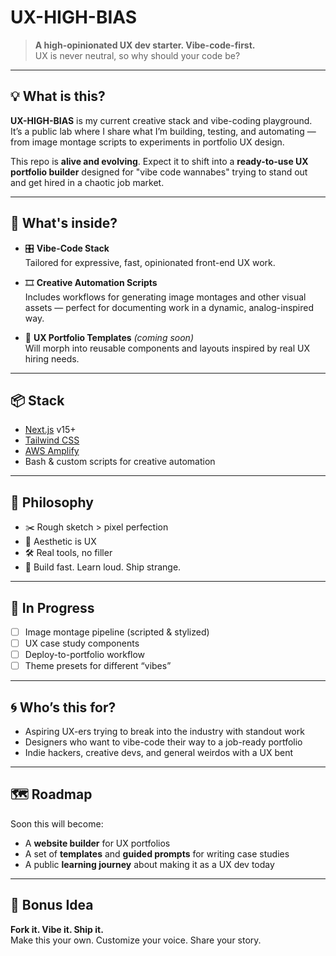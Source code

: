 # UX-HIGH-BIAS

> **A high-opinionated UX dev starter. Vibe-code-first.**  
> UX is never neutral, so why should your code be?

---

## 💡 What is this?

**UX-HIGH-BIAS** is my current creative stack and vibe-coding playground. It’s a public lab where I share what I’m building, testing, and automating — from image montage scripts to experiments in portfolio UX design.

This repo is **alive and evolving**. Expect it to shift into a **ready-to-use UX portfolio builder** designed for "vibe code wannabes" trying to stand out and get hired in a chaotic job market.

---

## 🧪 What's inside?

- 🎛️ **Vibe-Code Stack**  
  Tailored for expressive, fast, opinionated front-end UX work.

- 🎞️ **Creative Automation Scripts**  
  Includes workflows for generating image montages and other visual assets — perfect for documenting work in a dynamic, analog-inspired way.

- 🧰 **UX Portfolio Templates** *(coming soon)*  
  Will morph into reusable components and layouts inspired by real UX hiring needs.

---

## 📦 Stack

- [Next.js](https://nextjs.org/) v15+
- [Tailwind CSS](https://tailwindcss.com/)
- [AWS Amplify](https://docs.amplify.aws/)
- Bash & custom scripts for creative automation

---

## 🧭 Philosophy

- ✂️ Rough sketch > pixel perfection  
- 🎨 Aesthetic is UX  
- 🛠️ Real tools, no filler  
- 🧠 Build fast. Learn loud. Ship strange.  

---

## 🚧 In Progress

- [ ] Image montage pipeline (scripted & stylized)
- [ ] UX case study components
- [ ] Deploy-to-portfolio workflow
- [ ] Theme presets for different “vibes”

---

## 🌀 Who’s this for?

- Aspiring UX-ers trying to break into the industry with standout work
- Designers who want to vibe-code their way to a job-ready portfolio
- Indie hackers, creative devs, and general weirdos with a UX bent

---

## 🗺️ Roadmap

Soon this will become:
- A **website builder** for UX portfolios
- A set of **templates** and **guided prompts** for writing case studies
- A public **learning journey** about making it as a UX dev today

---

## 🧠 Bonus Idea

**Fork it. Vibe it. Ship it.**  
Make this your own. Customize your voice. Share your story.
